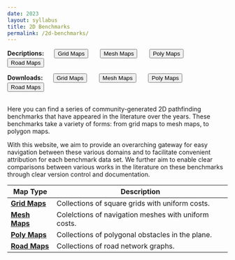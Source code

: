 ```yaml
---
date: 2023
layout: syllabus
title: 2D Benchmarks
permalink: /2d-benchmarks/
---
```


<a>**Decriptions:**&nbsp;&nbsp;&nbsp;&nbsp;&nbsp;</a>
<a href='{{ site.baseurl }}/2d-benchmarks/grid-maps/'><button class='button syllabus'>Grid Maps</button></a>&nbsp;&nbsp;&nbsp;&nbsp;&nbsp;&nbsp;
<a href='{{ site.baseurl }}/2d-benchmarks/mesh-maps/'><button class='button syllabus'>Mesh Maps</button></a>&nbsp;&nbsp;&nbsp;&nbsp;&nbsp;&nbsp;
<a href='{{ site.baseurl }}/2d-benchmarks/poly-maps/'><button class='button syllabus'>Poly Maps</button></a>&nbsp;&nbsp;&nbsp;&nbsp;&nbsp;&nbsp;
<a href='{{ site.baseurl }}/2d-benchmarks/road-maps/'><button class='button syllabus'>Road Maps</button></a>&nbsp;&nbsp;&nbsp;&nbsp;&nbsp;&nbsp;

<a>**Downloads:**&nbsp;&nbsp;&nbsp;&nbsp;&nbsp;</a>
<a href='https://bitbucket.org/shortestpathlab/benchmarks/src/master/grid-maps/'><button class='button benchmarks'>Grid Maps</button></a>&nbsp;&nbsp;&nbsp;&nbsp;&nbsp;&nbsp;
<a href='https://bitbucket.org/shortestpathlab/benchmarks/src/master/mesh-maps/'><button class='button benchmarks'>Mesh Maps</button></a>&nbsp;&nbsp;&nbsp;&nbsp;&nbsp;&nbsp;
<a href='https://bitbucket.org/shortestpathlab/benchmarks/src/master/poly-maps/'><button class='button benchmarks'>Poly Maps</button></a>&nbsp;&nbsp;&nbsp;&nbsp;&nbsp;&nbsp;
<a href='https://bitbucket.org/shortestpathlab/benchmarks/src/master/road-maps/'><button class='button benchmarks'>Road Maps</button></a>&nbsp;&nbsp;&nbsp;&nbsp;&nbsp;&nbsp;
<br>

<br>
Here you can find a series of community-generated 2D pathfinding benchmarks that have appeared in the literature over the years. These benchmarks take a variety of forms: from grid maps to mesh maps, to polygon maps.

With this website, we aim to provide an overarching gateway for easy navigation between these various domains and to facilitate convenient attribution for each benchmark data set. We further aim to enable clear comparisons between various works in the literature on these benchmarks through clear version control and documentation.

<div class="fullwidth">

 **Map Type** | **Description**
--|--
<a href='{{ site.baseurl }}/2d-benchmarks/grid-maps/}'>**Grid Maps**</a> | Collections of square grids with uniform costs.
<a href='{{ site.baseurl }}/2d-benchmarks/mesh-maps/}'>**Mesh Maps**</a> | Colelctions of navigation meshes with uniform costs.
<a href='{{ site.baseurl }}/2d-benchmarks/poly-maps/}'>**Poly Maps**</a> | Collections of polygonal obstacles in the plane.
<a href='{{ site.baseurl }}/2d-benchmarks/road-maps/}'>**Road Maps**</a> | Collections of road network graphs.

</div>
